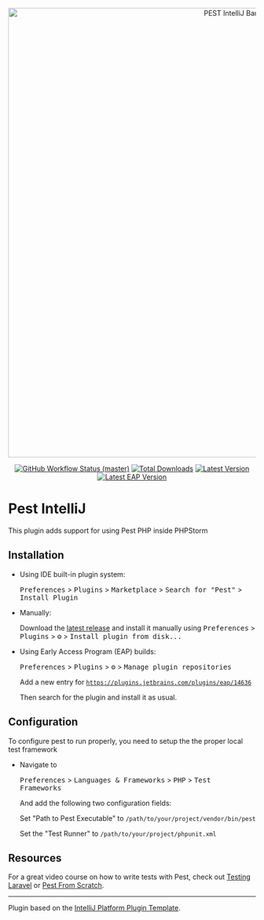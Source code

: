 <p align="center">
    <img src="/art/banner.png" width="914" title="PEST IntelliJ Banner">
    <p align="center">
        <a href="https://github.com/pestphp/pest/actions"><img alt="GitHub Workflow Status (master)" src="https://github.com/pestphp/pest-intellij/workflows/Build/badge.svg"></a>
        <a href="https://plugins.jetbrains.com/plugin/14636-pest"><img alt="Total Downloads" src="https://img.shields.io/jetbrains/plugin/d/14636"></a>
        <a href="https://plugins.jetbrains.com/plugin/14636-pest"><img alt="Latest Version" src="https://img.shields.io/jetbrains/plugin/v/14636"></a>
	<a href="https://plugins.jetbrains.com/plugin/14636-pest"><img alt="Latest EAP Version" src="https://img.shields.io/badge/dynamic/xml?label=EAP version&query=%2Fplugin-repository%2Fcategory%2Fidea-plugin%5B1%5D%2Fversion&url=https%3A%2F%2Fplugins.jetbrains.com%2Fplugins%2Flist%3Fchannel%3Deap%26pluginId%3D14636"></a>
    </p>
</p>

# Pest IntelliJ

<!-- Plugin description -->
This plugin adds support for using Pest PHP inside PHPStorm

## Installation

- Using IDE built-in plugin system:

  <kbd>Preferences</kbd> > <kbd>Plugins</kbd> > <kbd>Marketplace</kbd> > <kbd>Search for "Pest"</kbd> >
  <kbd>Install Plugin</kbd>

- Manually:

  Download the [latest release](https://github.com/pestphp/pest-intellij/releases/latest) and install it manually using
  <kbd>Preferences</kbd> > <kbd>Plugins</kbd> > <kbd>⚙️</kbd> > <kbd>Install plugin from disk...</kbd>

- Using Early Access Program (EAP) builds:

  <kbd>Preferences</kbd> > <kbd>Plugins</kbd> > <kbd>⚙️</kbd> > <kbd>Manage plugin repositories</kbd>

  Add a new entry for [`https://plugins.jetbrains.com/plugins/eap/14636`](https://plugins.jetbrains.com/plugins/eap/14636)

  Then search for the plugin and install it as usual.

## Configuration

To configure pest to run properly, you need to setup the the proper local test framework

- Navigate to

  <kbd>Preferences</kbd> > <kbd>Languages & Frameworks</kbd> > <kbd>PHP</kbd> > <kbd>Test Frameworks</kbd>

  And add the following two configuration fields:

  Set "Path to Pest Executable" to
	<code>/path/to/your/project/vendor/bin/pest</code>

  Set the "Test Runner" to
	<code>/path/to/your/project/phpunit.xml</code>


## Resources
For a great video course on how to write tests with Pest, check out [Testing Laravel](https://testing-laravel.com/) or [Pest From Scratch](https://laracasts.com/series/pest-from-scratch).

<!-- Plugin description end -->

---
Plugin based on the [IntelliJ Platform Plugin Template](https://github.com/JetBrains/intellij-platform-plugin-template).
